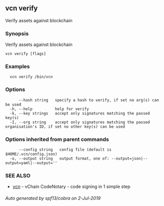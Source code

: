 ## vcn verify

Verify assets against blockchain

### Synopsis

Verify assets against blockchain

```
vcn verify [flags]
```

### Examples

```
  vcn verify /bin/vcn
```

### Options

```
      --hash string   specify a hash to verify, if set no arg(s) can be used
  -h, --help          help for verify
  -k, --key strings   accept only signatures matching the passed key(s)
  -I, --org string    accept only signatures matching the passed organisation's ID, if set no other key(s) can be used
```

### Options inherited from parent commands

```
      --config string   config file (default is $HOME/.vcn/config.json)
  -o, --output string   output format, one of: --output=json|--output=yaml|--output=''
```

### SEE ALSO

* [vcn](vcn.md)	 - vChain CodeNotary - code signing in 1 simple step

###### Auto generated by spf13/cobra on 2-Jul-2019
